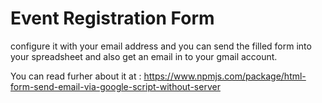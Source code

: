 # Event Registration Form

configure it with your email address and you can send the filled form into your spreadsheet and also get an email in to your gmail account. 

You can read furher about it at : https://www.npmjs.com/package/html-form-send-email-via-google-script-without-server
